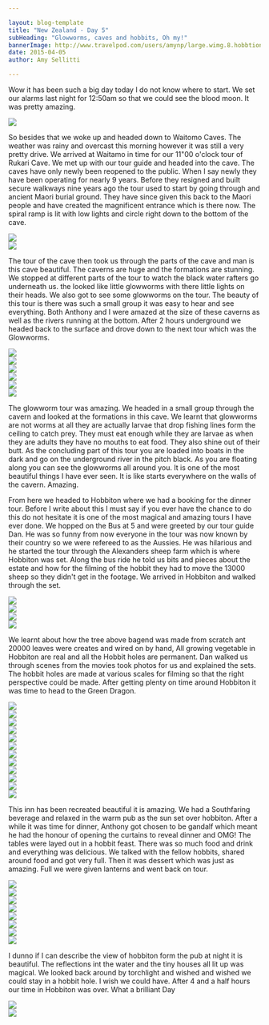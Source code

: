 ```yaml
---

layout: blog-template
title: "New Zealand - Day 5"
subHeading: "Glowworms, caves and hobbits, Oh my!"
bannerImage: http://www.travelpod.com/users/amynp/large.wimg.8.hobbtion.jpg
date: 2015-04-05
author: Amy Sellitti

---
```


Wow it has been such a big day today I do not know where to start. We set our alarms last night for 12:50am so that we could see the blood moon. It was pretty amazing. 

<div class="center-image"><img src="http://images.travelpod.com/users/amynp/8.1428263668.1-blood-moon.jpg" /></div>

So besides that we woke up and headed down to Waitomo Caves. The weather was rainy and overcast this morning however it was still a very pretty drive. We arrived at Waitamo in time for our 11"00 o'clock tour of Rukari Cave. We met up with our tour guide and headed into the cave. The caves have only newly been reopened to the public. When I say newly they have been operating for nearly 9 years. Before they resigned and built secure walkways nine years ago the tour used to start by going through and ancient Maori burial ground. They have since given this back to the Maori people and have created the magnificent entrance which is there now. The spiral ramp is lit with low lights and circle right down to the bottom of the cave.

<div class="center-image"><img src="http://images.travelpod.com/users/amynp/8.1428263668.park-the-car-whereever-we-like.jpg" /></div>
<div class="center-image"><img src="http://images.travelpod.com/users/amynp/8.1428263668.staircase-to-rukari-cave.jpg" /></div>

The tour of the cave then took us through the parts of the cave and man is this cave beautiful. The caverns are huge and the formations are stunning. We stopped at different parts of the tour to watch the black water rafters go underneath us. the looked like little glowworms with there little lights on their heads. We also got to see some glowworms on the tour. The beauty of this tour is there was such a small group it was easy to hear and see everything. Both Anthony and I were amazed at the size of these caverns as well as the rivers running at the bottom. After 2 hours underground we headed back to the surface and drove down to the next tour which was the Glowworms. 

<div class="center-image"><img src="http://images.travelpod.com/users/amynp/8.1428263668.stalictites.jpg" /></div>
<div class="center-image"><img src="http://images.travelpod.com/users/amynp/8.1428263668.some-of-the-cave.jpg" /></div>
<div class="center-image"><img src="http://images.travelpod.com/users/amynp/8.1428263668.rukari-cave.jpg" /></div>
<div class="center-image"><img src="http://images.travelpod.com/users/amynp/8.1428263668.selfie-in-the-cave.jpg" /></div>
<div class="center-image"><img src="http://images.travelpod.com/users/amynp/8.1428263668.2-rukari-cave.jpg" /></div>
<div class="center-image"><img src="http://images.travelpod.com/users/amynp/8.1428263668.3-rukari-cave.jpg" /></div>

The glowworm tour was amazing. We headed in a small group through the cavern and looked at the formations in this cave. We learnt that glowworms are not worms at all they are actually larvae that drop fishing lines form the ceiling to catch prey. They must eat enough while they are larvae as when they are adults they have no mouths to eat food. They also shine out of their butt. As the concluding part of this tour you are loaded into boats in the dark and go on the underground river in the pitch black. As you are floating along you can see the glowworms all around you. It is one of the most beautiful things I have ever seen. It is like starts everywhere on the walls of the cavern. Amazing.

From here we headed to Hobbiton where we had a booking for the dinner tour. Before I write about this I must say if you ever have the chance to do this do not hesitate it is one of the most magical and amazing tours I have ever done.  We hopped on the Bus at 5 and were greeted by our tour guide Dan. He was so funny from now everyone in the tour was now known by their country so we were refereed to as the Aussies. He was hilarious and he started the tour through the Alexanders sheep farm which is where Hobbiton was set. Along the bus ride he told us bits and pieces about the estate and how for the filming of the hobbit they had to move the 13000 sheep so they didn't get in the footage. We arrived in Hobbiton and walked through the set.

<div class="center-image"><img src="http://images.travelpod.com/users/amynp/8.1428263668.hobbiton-ales.jpg" /></div>
<div class="center-image"><img src="http://images.travelpod.com/users/amynp/8.1428263668.gandalf.jpg" /></div>
<div class="center-image"><img src="http://images.travelpod.com/users/amynp/8.1428263668.hobbiton-map_.jpg" /></div>
<div class="center-image"><img src="http://images.travelpod.com/users/amynp/8.1428263668.more-sheep.jpg" /></div>

We learnt about how the tree above bagend was made from scratch ant 20000 leaves were creates and wired on by hand, All growing vegetable in Hobbiton are real and all the Hobbit holes are permanent. Dan walked us through scenes from the movies took photos for us and explained the sets. The hobbit holes are made at various scales for filming so that the right perspective could be made. After getting plenty on time around Hobbiton it was time to head to the Green Dragon. 


<div class="center-image"><img src="http://images.travelpod.com/users/amynp/8.1428263668.yay-hobbiton.jpg" /></div>
<div class="center-image"><img src="http://images.travelpod.com/users/amynp/8.1428263668.amazing-hobbit-holes.jpg" /></div>
<div class="center-image"><img src="http://images.travelpod.com/users/amynp/8.1428263668.us-with-a-hobbit-hole.jpg" /></div>
<div class="center-image"><img src="http://images.travelpod.com/users/amynp/8.1428263668.the-garden-all-real-fruit-and-vegetables.jpg" /></div>
<div class="center-image"><img src="http://images.travelpod.com/users/amynp/8.1428263668.3-amazing-hobbit-holes.jpg" /></div>
<div class="center-image"><img src="http://images.travelpod.com/users/amynp/8.1428263668.5-amazing-hobbit-holes.jpg" /></div>
<div class="center-image"><img src="http://images.travelpod.com/users/amynp/8.1428263668.real-honey-pots.jpg" /></div>
<div class="center-image"><img src="http://images.travelpod.com/users/amynp/8.1428263668.a-view-over-part-of-hobbiton.jpg" /></div>
<div class="center-image"><img src="http://images.travelpod.com/users/amynp/8.1428263668.inside-the-hole.jpg" /></div>
<div class="center-image"><img src="http://images.travelpod.com/users/amynp/8.1428263668.bagend.jpg" /></div>
<div class="center-image"><img src="http://images.travelpod.com/users/amynp/8.1428263668.3-bagend.jpg" /></div>
<div class="center-image"><img src="http://images.travelpod.com/users/amynp/8.1428263668.4-bagend.jpg" /></div>


This inn has been recreated beautiful it is amazing. We had a Southfaring beverage and relaxed in the warm pub as the sun set over hobbiton. After a while it was time for dinner, Anthony got chosen to be gandalf which meant he had the honour of opening the curtains to reveal dinner and OMG! The tables were layed out in a hobbit feast. There was so much food and drink and everything was delicious. We talked with the fellow hobbits, shared around food and got very full. Then it was dessert which was just as amazing. Full we were given lanterns and went back on tour.

<div class="center-image"><img src="http://images.travelpod.com/users/amynp/8.1428263668.us-in-the-green-dragon.jpg" /></div>
<div class="center-image"><img src="http://images.travelpod.com/users/amynp/8.1428263668.staff-locker.jpg" /></div>
<div class="center-image"><img src="http://images.travelpod.com/users/amynp/8.1428263668.dinner-is-served.jpg" /></div>
<div class="center-image"><img src="http://images.travelpod.com/users/amynp/8.1428263668.1-dinner.jpg" /></div>
<div class="center-image"><img src="http://images.travelpod.com/users/amynp/8.1428263668.water.jpg" /></div>
<div class="center-image"><img src="http://images.travelpod.com/users/amynp/8.1428263668.1-fire-in-green-dragon.jpg" /></div>
<div class="center-image"><img src="http://images.travelpod.com/users/amynp/8.1428263668.1-bar.jpg" /></div>
<div class="center-image"><img src="http://images.travelpod.com/users/amynp/8.1428263668.hobbit-time.jpg" /></div>

I dunno if I can describe the view of hobbiton form the pub at night it is beautiful. The reflections int the water and the tiny houses all lit up was magical. We looked back around by torchlight and wished and wished we could stay in a hobbit hole. I wish we could have. After 4 and a half hours our time in Hobbiton was over. What a brilliant Day

<div class="center-image"><img src="http://images.travelpod.com/users/amynp/8.1428263668.sams-house.jpg" /></div>
<div class="center-image"><img src="http://images.travelpod.com/users/amynp/8.1428263668.hobbiton-at-night.jpg" /></div>
